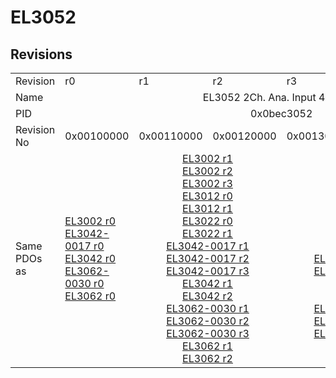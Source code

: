# EL3052

## Revisions
<table>
<tr>
<td>Revision</td>
<td>r0</td>
<td>r1</td>
<td>r2</td>
<td>r3</td>
<td>r4</td>
<td>r5</td>
</tr>
<tr>
<td>Name</td>
<td colspan=6 align="center">EL3052 2Ch. Ana. Input 4-20mA</td>
</tr>
<tr>
<td>PID</td>
<td colspan=6 align="center">0x0bec3052</td>
</tr>
<tr>
<td>Revision No</td>
<td>0x00100000</td>
<td>0x00110000</td>
<td>0x00120000</td>
<td>0x00130000</td>
<td>0x00140000</td>
<td>0x00150000</td>
</tr>
<tr>
<td>Same PDOs as</td>
<td><a href="EL3002.md">EL3002 r0</a><br/><a href="EL3042-0017.md">EL3042-0017 r0</a><br/><a href="EL3042.md">EL3042 r0</a><br/><a href="EL3062-0030.md">EL3062-0030 r0</a><br/><a href="EL3062.md">EL3062 r0</a></td>
<td colspan=2 align="center"><a href="EL3002.md">EL3002 r1</a><br/><a href="EL3002.md">EL3002 r2</a><br/><a href="EL3002.md">EL3002 r3</a><br/><a href="EL3012.md">EL3012 r0</a><br/><a href="EL3012.md">EL3012 r1</a><br/><a href="EL3022.md">EL3022 r0</a><br/><a href="EL3022.md">EL3022 r1</a><br/><a href="EL3042-0017.md">EL3042-0017 r1</a><br/><a href="EL3042-0017.md">EL3042-0017 r2</a><br/><a href="EL3042-0017.md">EL3042-0017 r3</a><br/><a href="EL3042.md">EL3042 r1</a><br/><a href="EL3042.md">EL3042 r2</a><br/><a href="EL3062-0030.md">EL3062-0030 r1</a><br/><a href="EL3062-0030.md">EL3062-0030 r2</a><br/><a href="EL3062-0030.md">EL3062-0030 r3</a><br/><a href="EL3062.md">EL3062 r1</a><br/><a href="EL3062.md">EL3062 r2</a></td>
<td colspan=2 align="center"><a href="EL3002.md">EL3002 r4</a><br/><a href="EL3002.md">EL3002 r5</a><br/><a href="EL3012.md">EL3012 r2</a><br/><a href="EL3012.md">EL3012 r3</a><br/><a href="EL3012.md">EL3012 r4</a><br/><a href="EL3022.md">EL3022 r2</a><br/><a href="EL3022.md">EL3022 r3</a><br/><a href="EL3022.md">EL3022 r4</a><br/><a href="EL3042-0017.md">EL3042-0017 r4</a><br/><a href="EL3042-0017.md">EL3042-0017 r5</a><br/><a href="EL3042.md">EL3042 r3</a><br/><a href="EL3042.md">EL3042 r4</a><br/><a href="EL3062-0015.md">EL3062-0015 r0</a><br/><a href="EL3062-0030.md">EL3062-0030 r4</a><br/><a href="EL3062-0030.md">EL3062-0030 r5</a><br/><a href="EL3062.md">EL3062 r3</a><br/><a href="EL3062.md">EL3062 r4</a></td>
<td><a href="EL3002.md">EL3002 r6</a><br/><a href="EL3042-0017.md">EL3042-0017 r6</a><br/><a href="EL3042.md">EL3042 r5</a><br/><a href="EL3062-0030.md">EL3062-0030 r6</a><br/><a href="EL3062-0030.md">EL3062-0030 r7</a><br/><a href="EL3062.md">EL3062 r5</a></td>
</tr>
</table>
